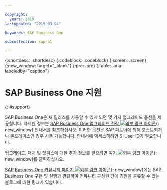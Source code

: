 ```yaml
---

copyright:
  years: 2019
lastupdated: "2019-03-04"

keywords: SAP Business One

subcollection: sap-b1

---
```


{:shortdesc: .shortdesc}
{:codeblock: .codeblock}
{:screen: .screen}
{:new_window: target="_blank"}
{:pre: .pre}
{:table: .aria-labeledby="caption"}

# SAP Business One 지원
{: #support}

SAP Business One은 새 릴리스를 사용할 수 있게 되면 몇 가지 업그레이드 옵션을 제공합니다. 자세한 정보는 [SAP Business One 업그레이드 전략 ![외부 링크 아이콘](../../icons/launch-glyph.svg "외부 링크 아이콘")](https://help.sap.com/http.svc/rc/011000358700001396142012e/9.3/en-US/B1_Upgrade_Strategy.pdf){: new_window} 안내서를 참조하십시오. 이러한 옵션은 SAP 파트너에 의해 호스트되거나 온프레미스인 경우 사용 가능합니다. 안내서에 액세스하려면 S-User ID가 필요합니다.

업그레이드, 패치 및 핫픽스에 대한 추가 정보를 얻으려면 [여기 ![외부 링크 아이콘](../../icons/launch-glyph.svg "외부 링크 아이콘")](https://support.sap.com/en/offerings-programs/support-small-medium-enterprises/business-one/upgrades-patches.html){: new_window}를 클릭하십시오.

[SAP Business One 커뮤니티 페이지 ![외부 링크 아이콘](../../icons/launch-glyph.svg "외부 링크 아이콘")](https://www.sap.com/products/business-one/community.html){: new_window}에는 SAP Business One 구현 및 실행과 관련하여 커뮤니티 구성원 간에 경험을 공유할 수 있는 블로그에 대한 링크가 있습니다.
